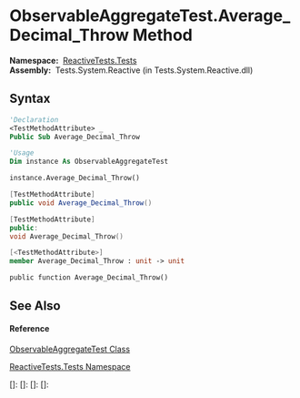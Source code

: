 # ObservableAggregateTest.Average\_Decimal\_Throw Method

**Namespace:**  [ReactiveTests.Tests](ReactiveTests.Tests\ReactiveTests.Tests.md)  
**Assembly:**  Tests.System.Reactive (in Tests.System.Reactive.dll)

## Syntax

```vb
'Declaration
<TestMethodAttribute> _
Public Sub Average_Decimal_Throw
```

```vb
'Usage
Dim instance As ObservableAggregateTest

instance.Average_Decimal_Throw()
```

```csharp
[TestMethodAttribute]
public void Average_Decimal_Throw()
```

```c++
[TestMethodAttribute]
public:
void Average_Decimal_Throw()
```

```fsharp
[<TestMethodAttribute>]
member Average_Decimal_Throw : unit -> unit 
```

```jscript
public function Average_Decimal_Throw()
```

## See Also

#### Reference

[ObservableAggregateTest Class](ObservableAggregateTest\ObservableAggregateTest.md)

[ReactiveTests.Tests Namespace](ReactiveTests.Tests\ReactiveTests.Tests.md)

[]: 
[]: 
[]: 
[]: 